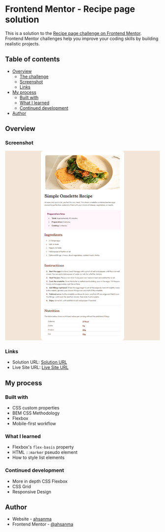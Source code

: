 # Frontend Mentor - Recipe page solution

This is a solution to the [Recipe page challenge on Frontend Mentor](https://www.frontendmentor.io/challenges/recipe-page-KiTsR8QQKm). Frontend Mentor challenges help you improve your coding skills by building realistic projects.

## Table of contents

- [Overview](#overview)
  - [The challenge](#the-challenge)
  - [Screenshot](#screenshot)
  - [Links](#links)
- [My process](#my-process)
  - [Built with](#built-with)
  - [What I learned](#what-i-learned)
  - [Continued development](#continued-development)
- [Author](#author)

## Overview

### Screenshot

![](./screenshot.png)

### Links

- Solution URL: [Solution URL](https://github.com/ahsanma/recipe-page-main)
- Live Site URL: [Live Site URL](https://ahsanma.github.io/recipe-page-main)

## My process

### Built with

- CSS custom properties
- BEM CSS Methodology
- Flexbox
- Mobile-first workflow

### What I learned

- Flexbox's `flex-basis` property
- HTML `::marker` pseudo element
- How to style list elements

### Continued development

- More in depth CSS Flexbox
- CSS Grid
- Responsive Design

## Author

- Website - [ahsanma](https://github.com/ahsanma)
- Frontend Mentor - [@ahsanma](https://www.frontendmentor.io/profile/ahsanma)
